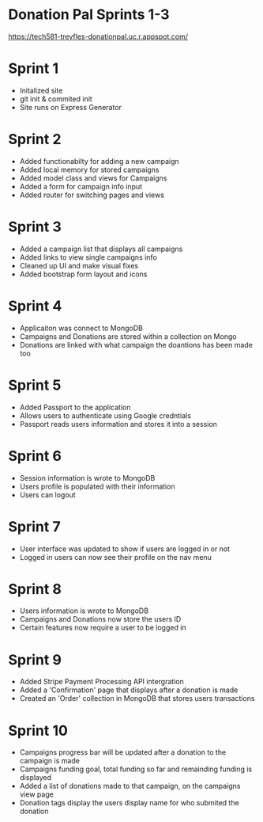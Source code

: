 # Donation Pal Sprints 1-3

https://tech581-treyfles-donationpal.uc.r.appspot.com/

# Sprint 1

- Initalized site
- git init & commited init
- Site runs on Express Generator

# Sprint 2

- Added functionabilty for adding a new campaign
- Added local memory for stored campaigns
- Added model class and views for Campaigns
- Added a form for campaign info input
- Added router for switching pages and views

# Sprint 3

- Added a campaign list that displays all campaigns 
- Added links to view single campaigns info
- Cleaned up UI and make visual fixes
- Added bootstrap form layout and icons

# Sprint 4

- Applicaiton was connect to MongoDB
- Campaigns and Donations are stored within a collection on Mongo
- Donations are linked with what campaign the doantions has been made too 

# Sprint 5 

- Added Passport to the application
- Allows users to authenticate using Google credntials
- Passport reads users information and stores it into a session

# Sprint 6 

- Session information is wrote to MongoDB
- Users profile is populated with their information
- Users can logout 

# Sprint 7

- User interface was updated to show if users are logged in or not 
- Logged in users can now see their profile on the nav menu

# Sprint 8

- Users information is wrote to MongoDB
- Campaigns and Donations now store the users ID
- Certain features now require a user to be logged in

# Sprint 9

- Added Stripe Payment Processing API intergration
- Added a 'Confirmation' page that displays after a donation is made
- Created an 'Order' collection in MongoDB that stores users transactions

# Sprint 10

- Campaigns progress bar will be updated after a donation to the campaign is made
- Campaigns funding goal, total funding so far and remainding funding is displayed
- Added a list of donations made to that campaign, on the campaigns view page
- Donation tags display the users display name for who submited the donation